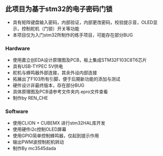 ## 此项目为基于stm32的电子密码门锁
- 具有矩阵键盘输入密码，内部验证，内部更改密码，校验提示音，OLED显示，控制舵机（门锁）开关等功能
- 本项目仅为入门stm32所制作的练手项目，可能存在部分BUG
### Hardware
- 使用嘉立创EDA设计原理图及PCB，板上集成STM32F103C8T6芯片
- 具有USB-TYPEC 5V供电
- 舵机与蜂鸣器外部连接，其余外设内部连接
- 拓展出了F103所有引脚，便于后期新功能的添加与测试
- 硬件设计非最终版本，存在部分BUG
- 具体原理图及PCB请参考文件夹内.epro文件查看
- 制作by REN_CHE
### Software
- 使用CLION + CUBEMX 进行stm32HAL库开发
- 使用硬件i2c控制OLED屏幕
- 使用GPIO简单控制蜂鸣器，仅起到提示作用
- 输出PWM波控制舵机转动
- 制作By mc3545dada
  
